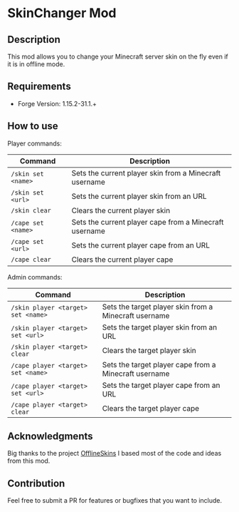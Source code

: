 # SkinChanger Mod

## Description
This mod allows you to change your Minecraft server skin on the fly even if it is in offline mode.

## Requirements
- Forge Version: 1.15.2-31.1.+

## How to use

Player commands:

| Command            | Description                                            |
|--------------------|--------------------------------------------------------|
| `/skin set <name>` | Sets the current player skin from a Minecraft username |
| `/skin set <url>`  | Sets the current player skin from an URL               |
| `/skin clear`      | Clears the current player skin                         |
| `/cape set <name>` | Sets the current player cape from a Minecraft username |
| `/cape set <url>`  | Sets the current player cape from an URL               |
| `/cape clear`      | Clears the current player cape                         |

Admin commands:

| Command                            | Description                                           |
|------------------------------------|-------------------------------------------------------|
| `/skin player <target> set <name>` | Sets the target player skin from a Minecraft username |
| `/skin player <target> set <url>`  | Sets the target player skin from an URL               |
| `/skin player <target> clear`      | Clears the target player skin                         |
| `/cape player <target> set <name>` | Sets the target player cape from a Minecraft username |
| `/cape player <target> set <url>`  | Sets the target player cape from an URL               |
| `/cape player <target> clear`      | Clears the target player cape                         |

## Acknowledgments
Big thanks to the project [OfflineSkins](https://www.curseforge.com/minecraft/mc-mods/offlineskins) I based most of the code and ideas from this mod.

## Contribution
Feel free to submit a PR for features or bugfixes that you want to include.
